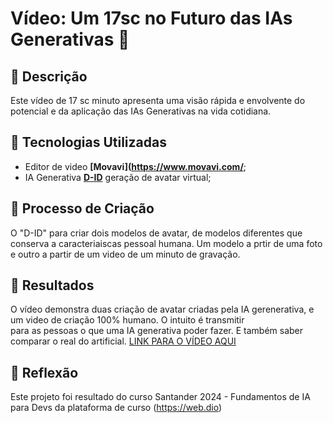 # Vídeo: Um 17sc no Futuro das IAs Generativas 🎥

## 📒 Descrição
Este vídeo de 17 sc minuto apresenta uma visão rápida e envolvente do potencial e da aplicação das IAs Generativas na vida cotidiana.

## 🤖 Tecnologias Utilizadas
- Editor de video **[Movavi](https://www.movavi.com/**;
- IA Generativa **[D-ID](https://www.d-id.com)** geração de avatar virtual;

## 🧐 Processo de Criação
 O "D-ID"  para criar dois modelos de avatar, de modelos diferentes  que conserva a caracteriaiscas pessoal humana. Um modelo a prtir de uma foto e outro a partir de um video de  um minuto de gravação.
## 🚀 Resultados
O vídeo demonstra duas criação de avatar  criadas pela IA gerenerativa, e um  video de criação 100% humano. O intuito é transmitir  
para as pessoas o que uma IA generativa poder fazer. E também  saber comparar o real  do artificial.
[LINK PARA O VÍDEO AQUI]()

## 💭 Reflexão
Este projeto foi resultado do curso  Santander 2024 - Fundamentos de IA para Devs da plataforma de curso (https://web.dio)
